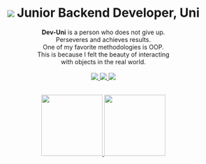 <div align = center>  
  <h1><img src="https://img1.daumcdn.net/thumb/C32x32/?scode=mtistory2&fname=https%3A%2F%2Ftistory3.daumcdn.net%2Ftistory%2F5252507%2F9f1447b3d8ac45ffa6c01c21fa6aec75"/> Junior Backend Developer, Uni </h1>
</div>

<div align = center>
  <strong>Dev-Uni</strong> is a person who does not give up. <br>
  Perseveres and achieves results. <br>
  One of my favorite methodologies is OOP. <br>
  This is because I felt the beauty of interacting <br>
  with objects in the real world. <br>
</div>

<br>

<div align = center>
<!-- <a href="https://github.com/Shin-Jae-Yoon">
  <img src="https://img.shields.io/badge/Github-181717?style=flat-square&logo=Github&logoColor=white&link=https://github.com/Shin-Jae-Yoon"/>
</a> -->
<a href="https://jae-yoon.tistory.com/">
  <img src="https://img.shields.io/badge/Tech Blog-critical?style=flat-square&logo=Tistory&logoColor=white&link=https://jae-yoon.tistory.com/"/>
</a>
<a href="https://shin-jae-yoon.github.io/">
  <img src="https://img.shields.io/badge/-Second Brain-FF4088?style=flat-square&logo=Hugo&logoColor=white&link=https://shin-jae-yoon.github.io/"/>
</a>
<a href="https://www.instagram.com/jae__yoon96/">
  <img src="https://img.shields.io/badge/-Instagram-E4405F?style=flat-square&logo=Instagram&logoColor=white&link=https://www.instagram.com/jae__yoon96/"/>
</a>
</div>

<br>

<p align = center >
  <a href="https://github.com/Shin-Jae-Yoon/">
    <img src="https://github-readme-stats-git-masterrstaa-rickstaa.vercel.app/api?username=Shin-Jae-Yoon&&show_icons=true&theme=material-palenight&include_all_commits=true&count_private=true" height="140" />
    <img src="https://github-readme-stats-git-masterrstaa-rickstaa.vercel.app/api/top-langs/?username=Shin-Jae-Yoon&langs_count=6&theme=material-palenight&layout=compact" height="140" />
  </a> 
</p>
